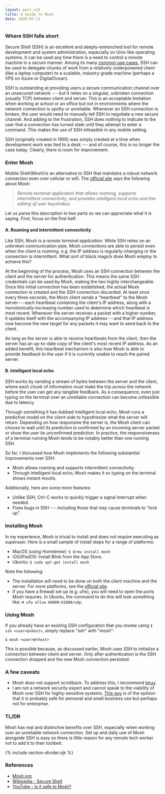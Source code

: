 ```yaml
---
layout: post.njk
title: A Guide to Mosh
date: 2020-07-11
---
```


### Where SSH falls short

Secure Shell (SSH) is an excellent and deeply-entrenched tool for remote development and system administration, especially on Unix-like operating systems. It can be used any time there is a need to control a remote machine in a secure manner. Among its many [common use cases](https://en.wikipedia.org/wiki/Secure_Shell#Uses), SSH can be used to delegate chunks of work from a relatively underpowered client (like a laptop computer) to a scalable, industry-grade machine (perhaps a VPS on Azure or DigitalOcean).

SSH is outstanding at providing users a secure communication channel over an unsecured network --- *but* it relies on a singular, unbroken connection (usually TCP) between client and server. This is an acceptable limitation when working at school or an office but not in environments where the network connection is spotty or unreliable. Whenever an SSH connection is broken, the user would need to manually tell SSH to negotiate a new secure channel. And adding to the frustration, SSH does nothing to indicate to the user that a connection has turned stale until they attempt to enter a command. This makes the use of SSH infeasible in any mobile setting.

SSH (originally created in 1995) was simply created at a time when development work was tied to a desk --- and of course, this is no longer the case today. Clearly, there is room for improvement.

### Enter Mosh

Mobile Shell (Mosh) is an alternative to SSH that maintains a robust network connection even over cellular or wifi. The [official site](https://mosh.org/) says the following about Mosh:

> *Remote terminal application that allows roaming, supports intermittent connectivity, and provides intelligent local echo and line editing of user keystrokes.*

Let us parse this description in two parts so we can appreciate what it is saying. First, focus on the first half:

#### A. Roaming and intermittent connectivity

Like SSH, Mosh is a *remote terminal application*. While SSH relies on an unbroken communication pipe, Mosh connections are able to persist even when the client is *roaming*, e.g. the IP address is regularly-changing or the connection is intermittent. What sort of black magick does Mosh employ to achieve this?

At the beginning of the process, Mosh uses an SSH connection between the client and the server for authentication. This means the same SSH credentials can be used by Mosh, making the two highly interchangeable. Once this initial connection has been established, the actual Mosh connection is created and the SSH connection discarded. At least once every three seconds, the Mosh client sends a "heartbeat" to the Mosh server --- each heartbeat containing the client's IP address, along with a monotonically-increasing number used to determine which heartbeat is most recent. Whenever the server receives a packet with a higher number, it updates itself with the accompanying IP address --- and that IP address now become the new target for any packets it may want to send back to the client.

As long as the server is able to receive heartbeats from the client, then the server has an up-to-date copy of the client's most recent IP address. As an added benefit, this heartbeat mechanism is also how Mosh is able to provide feedback to the user if it is currently unable to reach the paired server.

#### B. Intelligent local echo

SSH works by sending a stream of bytes between the server and the client, where each chunk of information must make the trip across the network before the user can get any tangible feedback. As a consequence, even just typing on the terminal over an unreliable connection can become unfeasible due to latency.

Through something it has dubbed intelligent local echo, Mosh runs a predictive model on the client-side to hypothesize what the server will return. Depending on how responsive the server is, the Mosh client can choose to wait until its prediction is confirmed by an incoming server packet or show the user its unconfirmed prediction. In practice, the responsiveness of a terminal running Mosh tends to be notably better than one running SSH.

So far, I discussed how Mosh implements the following substantial improvements over SSH:

- Mosh allows roaming and supports intermittent connectivity.
- Through intelligent local echo, Mosh makes it so typing on the terminal shows instant results.

Additionally, here are some more features:

- Unlike SSH, Ctrl-C works to quickly trigger a signal interrupt when needed.
- Fixes bugs in SSH --- including those that may cause terminals to "lock up".

### Installing Mosh

In my experience, Mosh is trivial to install and does not require executing as superuser. Here is a small sample of install steps for a range of platforms:

- MacOS (using Homebrew): `$ brew install mosh`
- iOS/iPadOS: Install Blink from the App Store.
- Ubuntu: `$ sudo apt-get install mosh`

Note the following:

- The installation will need to be done on both the client machine and the server. For more platforms, see the [official site](https://mosh.org/#getting).
- If you have a firewall set up (e.g. ufw), you will need to open the ports Mosh requires. In Ubuntu, the command to do this will look something like: `# ufw allow 60000:61000/udp`.

### Using Mosh

If you already have an existing SSH configuration that you invoke using `$ ssh <user>@<host>`, simply replace "ssh" with "mosh":

```$ mosh <user>@<host>```

This is possible because, as discussed earlier, Mosh uses SSH to initialize a connection between client and server. Only after authentication is the SSH connection dropped and the new Mosh connection persisted.

### A few caveats

- Mosh does not support scrollback. To address this, I recommend [tmux](https://github.com/tmux/).
- I am not a network security expert and cannot speak to the viability of Mosh over SSH for highly-sensitive systems. [This guy](https://www.youtube.com/watch?v=P_Jd5k0S_AQ) is of the opinion that it is probably safe for personal and small business use but perhaps not for enterprise.

### TL/DR

Mosh has real and distinctive benefits over SSH, especially when working over an unreliable network connection. Set up and daily use of Mosh alongside SSH is easy so there is little reason for any remote tech worker not to add it to their toolbelt.

{% include section-divider.njk %}

### References

- [Mosh.org](https://mosh.org)
- [Wikipedia - Secure Shell](https://en.wikipedia.org/wiki/Secure_Shell)
- [YouTube - Is it safe to Mosh?](https://www.youtube.com/watch?v=P_Jd5k0S_AQ)

